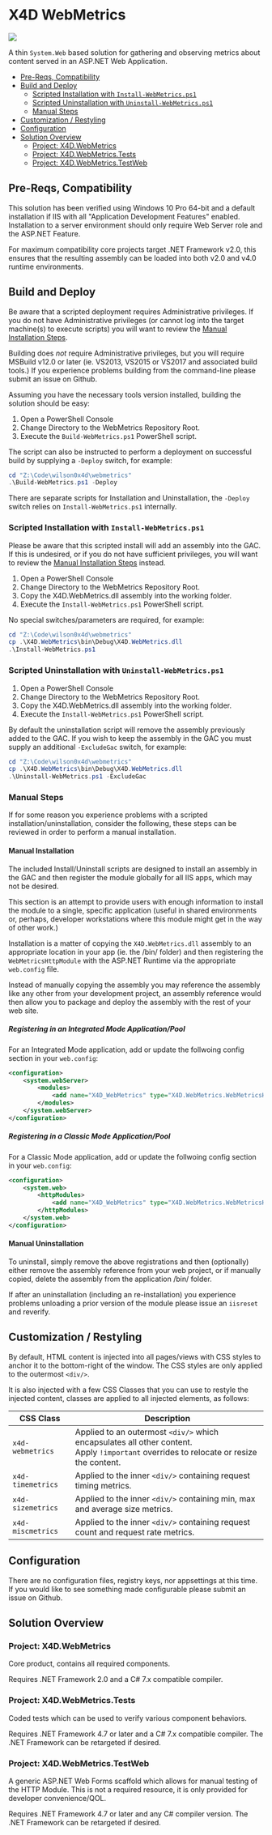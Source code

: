 # X4D WebMetrics 
<img src="https://ci.appveyor.com/api/projects/status/ljbqrs82depunl04?svg=true" />

A thin `System.Web` based solution for gathering and observing metrics about content served in an ASP.&shy;NET Web Application.

<!-- @import "[TOC]" {cmd="toc" depthFrom=2 depthTo=3 orderedList=false} -->
<!-- code_chunk_output -->

* [Pre-Reqs, Compatibility](#pre-reqs-compatibility)
* [Build and Deploy](#build-and-deploy)
	* [Scripted Installation with `Install-WebMetrics.ps1`](#scripted-installation-with-install-webmetricsps1)
	* [Scripted Uninstallation with `Uninstall-WebMetrics.ps1`](#scripted-uninstallation-with-uninstall-webmetricsps1)
	* [Manual Steps](#manual-steps)
* [Customization / Restyling](#customization-restyling)
* [Configuration](#configuration)
* [Solution Overview](#solution-overview)
	* [Project: X4D.WebMetrics](#project-x4dwebmetrics)
	* [Project: X4D.WebMetrics.Tests](#project-x4dwebmetricstests)
	* [Project: X4D.WebMetrics.TestWeb](#project-x4dwebmetricstestweb)

<!-- /code_chunk_output -->


## Pre-Reqs, Compatibility

This solution has been verified using Windows 10 Pro 64-bit and a default installation if IIS with all "Application Development Features" enabled. Installation to a server environment should only require Web Server role and the ASP.&shy;NET Feature.

For maximum compatibility core projects target .NET Framework v2.0, this ensures that the resulting assembly can be loaded into both v2.0 and v4.0 runtime environments.


## Build and Deploy

Be aware that a scripted deployment requires Administrative privileges. If you do not have Administrative privileges (or cannot log into the target machine(s) to execute scripts) you will want to review the [Manual Installation Steps](#manual-installation).

Building does *not* require Administrative privileges, but you will require MSBuild v12.0 or later (ie. VS2013, VS2015 or VS2017 and associated build tools.) If you experience problems building from the command-line please submit an issue on Github.

Assuming you have the necessary tools version installed, building the solution should be easy:

1. Open a PowerShell Console
2. Change Directory to the WebMetrics Repository Root.
3. Execute the `Build-WebMetrics.ps1` PowerShell script.

The script can also be instructed to perform a deployment on successful build by supplying a `-Deploy` switch, for example:

```PowerShell
cd "Z:\Code\wilson0x4d\webmetrics"
.\Build-WebMetrics.ps1 -Deploy
```

There are separate scripts for Installation and Uninstallation, the `-Deploy` switch relies on `Install-WebMetrics.ps1` internally.


### Scripted Installation with `Install-WebMetrics.ps1`

Please be aware that this scripted install will add an assembly into the GAC. If this is undesired, or if you do not have sufficient privileges, you will want to review the [Manual Installation Steps](#manual-installation) instead.

1. Open a PowerShell Console
2. Change Directory to the WebMetrics Repository Root.
3. Copy the X4D.WebMetrics.dll assembly into the working folder.
3. Execute the `Install-WebMetrics.ps1` PowerShell script.

No special switches/parameters are required, for example:

```PowerShell
cd "Z:\Code\wilson0x4d\webmetrics"
cp .\X4D.WebMetrics\bin\Debug\X4D.WebMetrics.dll
.\Install-WebMetrics.ps1
```


### Scripted Uninstallation with `Uninstall-WebMetrics.ps1`

1. Open a PowerShell Console
2. Change Directory to the WebMetrics Repository Root.
3. Copy the X4D.WebMetrics.dll assembly into the working folder.
3. Execute the `Install-WebMetrics.ps1` PowerShell script.

By default the uninstallation script will remove the assembly previously added to the GAC. If you wish to keep the assembly in the GAC you must supply an additional `-ExcludeGac` switch, for example:

```PowerShell
cd "Z:\Code\wilson0x4d\webmetrics"
cp .\X4D.WebMetrics\bin\Debug\X4D.WebMetrics.dll
.\Uninstall-WebMetrics.ps1 -ExcludeGac
```

### Manual Steps

If for some reason you experience problems with a scripted installation/uninstallation, consider the following, these steps can be reviewed in order to perform a manual installation.


#### Manual Installation

The included Install/Uninstall scripts are designed to install an assembly in the GAC and then register the module globally for all IIS apps, which may not be desired. 

This section is an attempt to provide users with enough information to install the module to a single, specific application (useful in shared environments or, perhaps, developer workstations where this module might get in the way of other work.)

Installation is a matter of copying the `X4D.WebMetrics.dll` assembly to an appropriate location in your app (ie. the /bin/ folder) and then registering the `WebMetricsHttpModule` with the ASP.&shy;NET Runtime via the appropriate `web.config` file.

Instead of manually copying the assembly you may reference the assembly like any other from your development project, an assembly reference would then allow you to package and deploy the assembly with the rest of your web site.


##### Registering in an Integrated Mode Application/Pool

For an Integrated Mode application, add or update the follwoing config section in your `web.config`:

```xml
<configuration>
    <system.webServer>
        <modules>
            <add name="X4D_WebMetrics" type="X4D.WebMetrics.WebMetricsHttpModule,X4D.WebMetrics" />
        </modules>
    </system.webServer>
</configuration>
```


##### Registering in a Classic Mode Application/Pool

For a Classic Mode application, add or update the follwoing config section in your `web.config`:

```xml
<configuration>
    <system.web>
        <httpModules>
            <add name="X4D_WebMetrics" type="X4D.WebMetrics.WebMetricsHttpModule,X4D.WebMetrics" />
        </httpModules>
    </system.web>
</configuration>
```


#### Manual Uninstallation

To uninstall, simply remove the above registrations and then (optionally) either remove the assembly reference from your web project, or if manually copied, delete the assembly from the application /bin/ folder.

If after an uninstallation (including an re-installation) you experience problems unloading a prior version of the module please issue an `iisreset` and reverify.


## Customization / Restyling

By default, HTML content is injected into all pages/views with CSS styles to anchor it to the bottom-right of the window. The CSS styles are only applied to the outermost `<div/>`.

It is also injected with a few CSS Classes that you can use to restyle the injected content, classes are applied to all injected elements, as follows:

| CSS Class | Description |
|-|-|
| `x4d-webmetrics` | Applied to an outermost `<div/>` which encapsulates all other content.<br/>Apply `!important` overrides to relocate or resize the content. |
| `x4d-timemetrics` | Applied to the inner `<div/>` containing request timing metrics. |
| `x4d-sizemetrics` | Applied to the inner `<div/>` containing min, max and average size metrics. |
| `x4d-miscmetrics` | Applied to the inner `<div/>` containing request count and request rate metrics. |


## Configuration

There are no configuration files, registry keys, nor appsettings at this time. If you would like to see something made configurable please submit an issue on Github.


## Solution Overview
### Project: X4D.WebMetrics

Core product, contains all required components.

Requires .NET Framework 2.0 and a C# 7.x compatible compiler.


### Project: X4D.WebMetrics.Tests

Coded tests which can be used to verify various component behaviors.

Requires .NET Framework 4.7 or later and a C# 7.x compatible compiler. The .NET Framework can be retargeted if desired.


### Project: X4D.WebMetrics.TestWeb

A generic ASP.&shy;NET Web Forms scaffold which allows for manual testing of the HTTP Module. This is not a required resource, it is only provided for developer convenience/QOL.

Requires .NET Framework 4.7 or later and any C# compiler version. The .NET Framework can be retargeted if desired.
